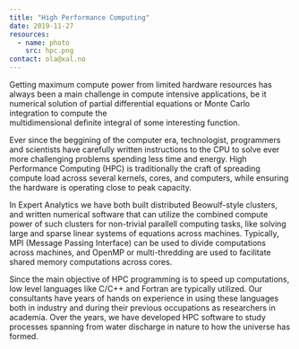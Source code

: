 ```yaml
---
title: "High Performance Computing"
date: 2019-11-27
resources:
  - name: photo
    src: hpc.png
contact: ola@xal.no
---
```


Getting maximum compute power from limited hardware resources has always been a
main challenge in compute intensive applications, be it numerical solution of
partial differential equations or Monte Carlo integration to compute the  
multidimensional definite integral of some interesting function. 

Ever since the beggining of the computer era, technologist, programmers and
scientists have carefully written instructions to the CPU to solve ever more
challenging problems spending less time and energy. High Performance Computing
(HPC) is traditionally the craft of spreading compute load across several
kernels, cores, and computers, while ensuring the hardware is operating close
to peak capacity. 

In Expert Analytics we have both built distributed Beowulf-style clusters, and
written numerical software that can utilize the combined compute power of such
clusters for non-trivial parallell computing tasks, like solving large and
sparse linear systems of equations across machines.  Typically, MPI (Message
Passing Interface) can be used to divide computations across machines, and
OpenMP or multi-thredding are used to facilitate shared memory computations
across cores. 

Since the main objective of HPC programming is to speed up computations, low
level languages like C/C++ and Fortran are typically utilized. Our consultants
have years of hands on experience in using these languages both in industry and
during their previous occupations as researchers in academia. Over the years,
we have developed HPC software to study processes spanning from water discharge
in nature to how the universe has formed. 
